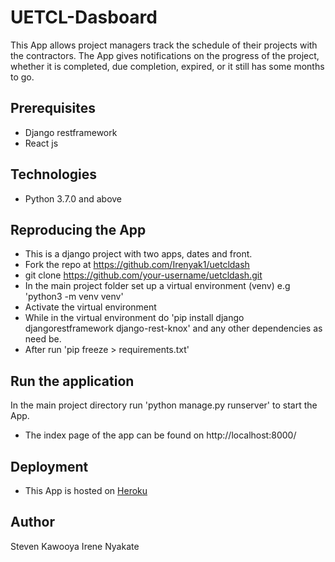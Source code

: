 # UETCL-Dasboard

This App  allows project managers track the schedule of their projects with the contractors. The App gives notifications on the progress of the project, whether it is completed, due completion, expired, or it still has some months to go. 


##  Prerequisites
* Django restframework
* React js

##  Technologies 
* Python 3.7.0 and above

##  Reproducing the App
* This is a django project with two apps, dates and front.
* Fork the repo at https://github.com/Irenyak1/uetcldash
* git clone https://github.com/your-username/uetcldash.git
* In the main project folder set up a virtual environment (venv) e.g
'python3 -m venv venv'
* Activate the virtual environment
* While in the virtual environment do 'pip install django djangorestframework django-rest-knox' and any other dependencies as need be. 
* After run 'pip freeze > requirements.txt'

##  Run the application
In the main project directory run 'python manage.py runserver'
to start the App. 
* The index  page of the app can be found on  http://localhost:8000/


## Deployment 
* This App is hosted on [Heroku](https://xxxx.com/)


## Author 
Steven Kawooya
Irene Nyakate
